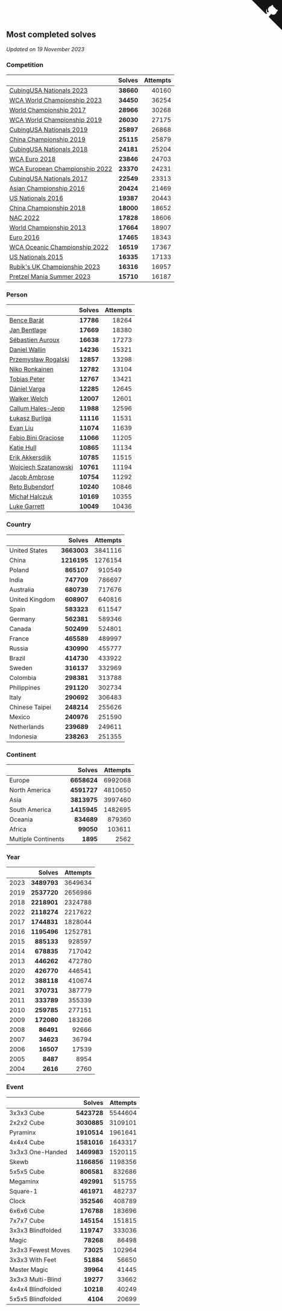 ## Most completed solves

*Updated on 19 November 2023*


### Competition

|  | Solves | Attempts |
| :--- | ---: | ---: |
| [CubingUSA Nationals 2023](https://www.worldcubeassociation.org/competitions/CubingUSANationals2023) | **38660** | 40160 |
| [WCA World Championship 2023](https://www.worldcubeassociation.org/competitions/WC2023) | **34450** | 36254 |
| [World Championship 2017](https://www.worldcubeassociation.org/competitions/WC2017) | **28966** | 30268 |
| [WCA World Championship 2019](https://www.worldcubeassociation.org/competitions/WC2019) | **26030** | 27175 |
| [CubingUSA Nationals 2019](https://www.worldcubeassociation.org/competitions/CubingUSANationals2019) | **25897** | 26868 |
| [China Championship 2019](https://www.worldcubeassociation.org/competitions/ChinaChampionship2019) | **25115** | 25879 |
| [CubingUSA Nationals 2018](https://www.worldcubeassociation.org/competitions/CubingUSANationals2018) | **24181** | 25204 |
| [WCA Euro 2018](https://www.worldcubeassociation.org/competitions/Euro2018) | **23846** | 24703 |
| [WCA European Championship 2022](https://www.worldcubeassociation.org/competitions/Euro2022) | **23370** | 24231 |
| [CubingUSA Nationals 2017](https://www.worldcubeassociation.org/competitions/CubingUSANationals2017) | **22549** | 23313 |
| [Asian Championship 2016](https://www.worldcubeassociation.org/competitions/AsianChampionship2016) | **20424** | 21469 |
| [US Nationals 2016](https://www.worldcubeassociation.org/competitions/USNationals2016) | **19387** | 20443 |
| [China Championship 2018](https://www.worldcubeassociation.org/competitions/ChinaChampionship2018) | **18000** | 18652 |
| [NAC 2022](https://www.worldcubeassociation.org/competitions/NAC2022) | **17828** | 18606 |
| [World Championship 2013](https://www.worldcubeassociation.org/competitions/WC2013) | **17664** | 18907 |
| [Euro 2016](https://www.worldcubeassociation.org/competitions/Euro2016) | **17465** | 18343 |
| [WCA Oceanic Championship 2022](https://www.worldcubeassociation.org/competitions/OC2022) | **16519** | 17367 |
| [US Nationals 2015](https://www.worldcubeassociation.org/competitions/USNationals2015) | **16335** | 17133 |
| [Rubik's UK Championship 2023](https://www.worldcubeassociation.org/competitions/RubiksUKChampionship2023) | **16316** | 16957 |
| [Pretzel Mania Summer 2023](https://www.worldcubeassociation.org/competitions/PretzelManiaSummer2023) | **15710** | 16187 |

### Person

|  | Solves | Attempts |
| :--- | ---: | ---: |
| [Bence Barát](https://www.worldcubeassociation.org/persons/2008BARA01) | **17786** | 18264 |
| [Jan Bentlage](https://www.worldcubeassociation.org/persons/2010BENT01) | **17669** | 18380 |
| [Sébastien Auroux](https://www.worldcubeassociation.org/persons/2008AURO01) | **16638** | 17273 |
| [Daniel Wallin](https://www.worldcubeassociation.org/persons/2013WALL03) | **14236** | 15321 |
| [Przemysław Rogalski](https://www.worldcubeassociation.org/persons/2013ROGA02) | **12857** | 13298 |
| [Niko Ronkainen](https://www.worldcubeassociation.org/persons/2010RONK01) | **12782** | 13104 |
| [Tobias Peter](https://www.worldcubeassociation.org/persons/2014PETE03) | **12767** | 13421 |
| [Dániel Varga](https://www.worldcubeassociation.org/persons/2008VARG01) | **12285** | 12645 |
| [Walker Welch](https://www.worldcubeassociation.org/persons/2011WELC01) | **12007** | 12601 |
| [Callum Hales-Jepp](https://www.worldcubeassociation.org/persons/2012HALE01) | **11988** | 12596 |
| [Łukasz Burliga](https://www.worldcubeassociation.org/persons/2013BURL01) | **11116** | 11531 |
| [Evan Liu](https://www.worldcubeassociation.org/persons/2009LIUE01) | **11074** | 11639 |
| [Fabio Bini Graciose](https://www.worldcubeassociation.org/persons/2010GRAC02) | **11066** | 11205 |
| [Katie Hull](https://www.worldcubeassociation.org/persons/2010HULL01) | **10865** | 11134 |
| [Erik Akkersdijk](https://www.worldcubeassociation.org/persons/2005AKKE01) | **10785** | 11515 |
| [Wojciech Szatanowski](https://www.worldcubeassociation.org/persons/2011SZAT01) | **10761** | 11194 |
| [Jacob Ambrose](https://www.worldcubeassociation.org/persons/2010AMBR01) | **10754** | 11292 |
| [Reto Bubendorf](https://www.worldcubeassociation.org/persons/2012BUBE01) | **10240** | 10846 |
| [Michał Halczuk](https://www.worldcubeassociation.org/persons/2006HALC01) | **10169** | 10355 |
| [Luke Garrett](https://www.worldcubeassociation.org/persons/2017GARR05) | **10049** | 10436 |

### Country

|  | Solves | Attempts |
| :--- | ---: | ---: |
| United States | **3663003** | 3841116 |
| China | **1216195** | 1276154 |
| Poland | **865107** | 910549 |
| India | **747709** | 786697 |
| Australia | **680739** | 717676 |
| United Kingdom | **608907** | 640816 |
| Spain | **583323** | 611547 |
| Germany | **562381** | 589346 |
| Canada | **502499** | 524801 |
| France | **465589** | 489997 |
| Russia | **430990** | 455777 |
| Brazil | **414730** | 433922 |
| Sweden | **316137** | 332969 |
| Colombia | **298381** | 313788 |
| Philippines | **291120** | 302734 |
| Italy | **290692** | 306483 |
| Chinese Taipei | **248214** | 255626 |
| Mexico | **240976** | 251590 |
| Netherlands | **239689** | 249611 |
| Indonesia | **238263** | 251355 |

### Continent

|  | Solves | Attempts |
| :--- | ---: | ---: |
| Europe | **6658624** | 6992068 |
| North America | **4591727** | 4810650 |
| Asia | **3813975** | 3997460 |
| South America | **1415945** | 1482695 |
| Oceania | **834689** | 879360 |
| Africa | **99050** | 103611 |
| Multiple Continents | **1895** | 2562 |

### Year

|  | Solves | Attempts |
| :--- | ---: | ---: |
| 2023 | **3489793** | 3649634 |
| 2019 | **2537720** | 2656986 |
| 2018 | **2218901** | 2324788 |
| 2022 | **2118274** | 2217622 |
| 2017 | **1744831** | 1828044 |
| 2016 | **1195496** | 1252781 |
| 2015 | **885133** | 928597 |
| 2014 | **678835** | 717042 |
| 2013 | **446262** | 472780 |
| 2020 | **426770** | 446541 |
| 2012 | **388118** | 410674 |
| 2021 | **370731** | 387779 |
| 2011 | **333789** | 355339 |
| 2010 | **259785** | 277151 |
| 2009 | **172080** | 183266 |
| 2008 | **86491** | 92666 |
| 2007 | **34623** | 36794 |
| 2006 | **16507** | 17539 |
| 2005 | **8487** | 8954 |
| 2004 | **2616** | 2760 |

### Event

|  | Solves | Attempts |
| :--- | ---: | ---: |
| 3x3x3 Cube | **5423728** | 5544604 |
| 2x2x2 Cube | **3030885** | 3109101 |
| Pyraminx | **1910514** | 1961641 |
| 4x4x4 Cube | **1581016** | 1643317 |
| 3x3x3 One-Handed | **1469983** | 1520115 |
| Skewb | **1166856** | 1198356 |
| 5x5x5 Cube | **806581** | 832686 |
| Megaminx | **492991** | 515755 |
| Square-1 | **461971** | 482737 |
| Clock | **352546** | 408789 |
| 6x6x6 Cube | **176788** | 183696 |
| 7x7x7 Cube | **145154** | 151815 |
| 3x3x3 Blindfolded | **119747** | 333036 |
| Magic | **78268** | 86498 |
| 3x3x3 Fewest Moves | **73025** | 102964 |
| 3x3x3 With Feet | **51884** | 56650 |
| Master Magic | **39964** | 41445 |
| 3x3x3 Multi-Blind | **19277** | 33662 |
| 4x4x4 Blindfolded | **10218** | 40249 |
| 5x5x5 Blindfolded | **4104** | 20699 |


<a href="https://github.com/jonatanklosko/wca_statistics" class="github-corner" aria-label="View source on Github"><svg width="80" height="80" viewBox="0 0 250 250" style="fill:#151513; color:#fff; position: absolute; top: 0; border: 0; right: 0;" aria-hidden="true"><path d="M0,0 L115,115 L130,115 L142,142 L250,250 L250,0 Z"></path><path d="M128.3,109.0 C113.8,99.7 119.0,89.6 119.0,89.6 C122.0,82.7 120.5,78.6 120.5,78.6 C119.2,72.0 123.4,76.3 123.4,76.3 C127.3,80.9 125.5,87.3 125.5,87.3 C122.9,97.6 130.6,101.9 134.4,103.2" fill="currentColor" style="transform-origin: 130px 106px;" class="octo-arm"></path><path d="M115.0,115.0 C114.9,115.1 118.7,116.5 119.8,115.4 L133.7,101.6 C136.9,99.2 139.9,98.4 142.2,98.6 C133.8,88.0 127.5,74.4 143.8,58.0 C148.5,53.4 154.0,51.2 159.7,51.0 C160.3,49.4 163.2,43.6 171.4,40.1 C171.4,40.1 176.1,42.5 178.8,56.2 C183.1,58.6 187.2,61.8 190.9,65.4 C194.5,69.0 197.7,73.2 200.1,77.6 C213.8,80.2 216.3,84.9 216.3,84.9 C212.7,93.1 206.9,96.0 205.4,96.6 C205.1,102.4 203.0,107.8 198.3,112.5 C181.9,128.9 168.3,122.5 157.7,114.1 C157.9,116.9 156.7,120.9 152.7,124.9 L141.0,136.5 C139.8,137.7 141.6,141.9 141.8,141.8 Z" fill="currentColor" class="octo-body"></path></svg></a><style>.github-corner:hover .octo-arm{animation:octocat-wave 560ms ease-in-out}@keyframes octocat-wave{0%,100%{transform:rotate(0)}20%,60%{transform:rotate(-25deg)}40%,80%{transform:rotate(10deg)}}@media (max-width:500px){.github-corner:hover .octo-arm{animation:none}.github-corner .octo-arm{animation:octocat-wave 560ms ease-in-out}}</style>
